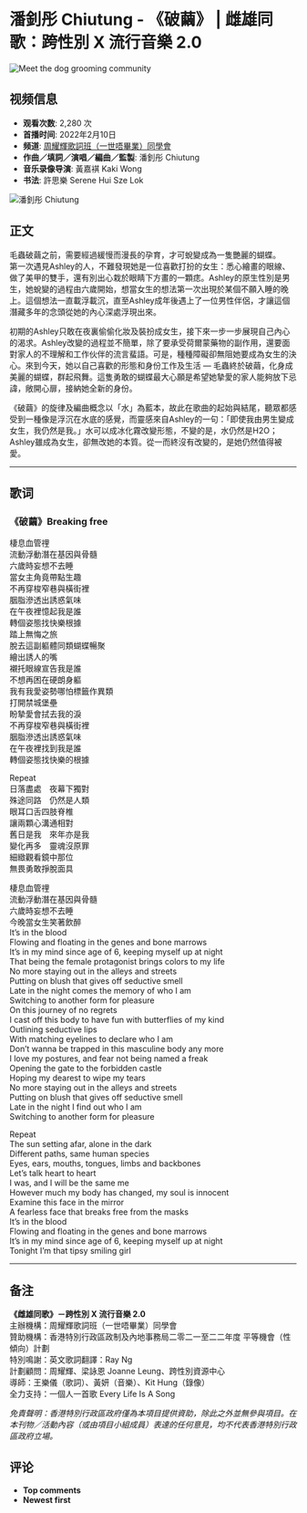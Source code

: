 # 潘釗彤 Chiutung - 《破繭》 | 雌雄同歌：跨性別 X 流行音樂 2.0

![Meet the dog grooming community](https://www.gstatic.com/youtube/img/promos/growth/e4aae4ab930aed52d8ba1c79b1aee31733bad42de43170dd8ef4ab09a0685172_122x56.webp)

## 视频信息
- **观看次数**: 2,280 次
- **首播时间**: 2022年2月10日
- **频道**: [周耀輝歌詞班（一世唔畢業）同學會](https://www.youtube.com/@%E5%91%A8%E8%80%80%E8%BC%9D%E6%AD%8C%E8%A9%9E%E7%8F%AD%E4%B8%80%E4%B8%96%E5%94%94%E7%95%A2)
- **作曲／填詞／演唱／編曲／監製**: 潘釗彤 Chiutung
- **音乐录像导演**: 黃嘉褀 Kaki Wong
- **书法**: 許思樂 Serene Hui Sze Lok

![潘釗彤 Chiutung](https://i.ytimg.com/an/xYaiKes3I85Vntor0wCpgw/featured_channel.jpg?v=61feeb31)

## 正文

毛蟲破繭之前，需要經過緩慢而漫長的孕育，才可蛻變成為一隻艷麗的蝴蝶。   
第一次遇見Ashley的人，不難發現她是一位喜歡打扮的女生：悉心繪畫的眼線、做了美甲的雙手，還有別出心栽於眼睛下方畫的一顆痣。Ashley的原生性別是男生，她蛻變的過程由六歲開始，想當女生的想法第一次出現於某個不願入睡的晚上。這個想法一直載浮載沉，直至Ashley成年後遇上了一位男性伴侶，才讓這個潛藏多年的念頭從她的內心深處浮現出來。   

初期的Ashley只敢在夜裏偷偷化妝及裝扮成女生，接下來一步一步展現自己內心的渴求。Ashley改變的過程並不簡單，除了要承受荷爾蒙藥物的副作用，還要面對家人的不理解和工作伙伴的流言蜚語。可是，種種障礙卻無阻她要成為女生的決心。來到今天，她以自己喜歡的形態和身份工作及生活 — 毛蟲終於破繭，化身成美麗的蝴蝶，群起飛舞。這隻勇敢的蝴蝶最大心願是希望她摯愛的家人能夠放下忌諱，敞開心扉，接納她全新的身份。   

《破繭》的旋律及編曲概念以「水」為藍本，故此在歌曲的起始與結尾，聽眾都感受到一種像是浮沉在水底的感覺，而靈感來自Ashley的一句：「即使我由男生變成女生，我仍然是我。」水可以成冰化霧改變形態，不變的是，水仍然是H2O；Ashley雖成為女生，卻無改她的本質。從一而終沒有改變的，是她仍然值得被愛。

---

## 歌词

### 《破繭》Breaking free

棲息血管𥚃  
流動浮動潛在基因與骨髓  
六歲時妄想不去睡  
當女主角竟帶點生趣  
不再穿梭窄巷與橫街裡  
胭脂滲透出誘惑氣味  
在午夜裡憶起我是誰  
轉個姿態找快樂根據  
踏上無悔之旅  
脫去這副軀體同類蝴蝶暢聚  
繪出誘人的嘴  
襯托眼線宣告我是誰  
不想再困在硬朗身軀  
我有我愛姿勢哪怕標籤作異類  
打開禁城堡壘  
盼摯愛會拭去我的淚  
不再穿梭窄巷與橫街裡  
胭脂滲透出誘惑氣味  
在午夜裡找到我是誰  
轉個姿態找快樂的根據  

Repeat  
日落盡處　夜幕下獨對  
殊途同路　仍然是人類  
眼耳口舌四肢脊椎  
讓兩顆心溝通相對  
舊日是我　來年亦是我  
變化再多　靈魂沒原罪  
細緻觀看鏡中那位  
無畏勇敢掙脫面具  

棲息血管𥚃  
流動浮動潛在基因與骨髓  
六歲時妄想不去睡  
今晚當女生笑著飲醉  
It’s in the blood  
Flowing and floating in the genes and bone marrows  
It’s in my mind since age of 6, keeping myself up at night  
That being the female protagonist brings colors to my life  
No more staying out in the alleys and streets  
Putting on blush that gives off seductive smell  
Late in the night comes the memory of who I am  
Switching to another form for pleasure  
On this journey of no regrets  
I cast off this body to have fun with butterflies of my kind  
Outlining seductive lips  
With matching eyelines to declare who I am  
Don’t wanna be trapped in this masculine body any more  
I love my postures, and fear not being named a freak  
Opening the gate to the forbidden castle  
Hoping my dearest to wipe my tears  
No more staying out in the alleys and streets  
Putting on blush that gives off seductive smell  
Late in the night I find out who I am  
Switching to another form for pleasure  

Repeat  
The sun setting afar, alone in the dark  
Different paths, same human species  
Eyes, ears, mouths, tongues, limbs and backbones  
Let’s talk heart to heart  
I was, and I will be the same me  
However much my body has changed, my soul is innocent  
Examine this face in the mirror  
A fearless face that breaks free from the masks  
It’s in the blood  
Flowing and floating in the genes and bone marrows  
It’s in my mind since age of 6, keeping myself up at night  
Tonight I’m that tipsy smiling girl  

---

## 备注

**《雌雄同歌》－跨性別 X 流行音樂 2.0**  
主辦機構：周耀輝歌詞班（一世唔畢業）同學會  
贊助機構：香港特別行政區政制及內地事務局二零二一至二二年度 平等機會（性傾向）計劃  
特別鳴謝：英文歌詞翻譯：Ray Ng  
計劃顧問：周耀輝、梁詠恩 Joanne Leung、跨性別資源中心  
導師：王樂儀（歌詞）、黃妍（音樂）、Kit Hung（錄像）  
全力支持：一個人一首歌 Every Life Is A Song  

*免責聲明：香港特別行政區政府僅為本項目提供資助，除此之外並無參與項目。在本刊物／活動內容（或由項目小組成員）表達的任何意見，均不代表香港特別行政區政府立場。*

## 评论
- **Top comments**
- **Newest first**